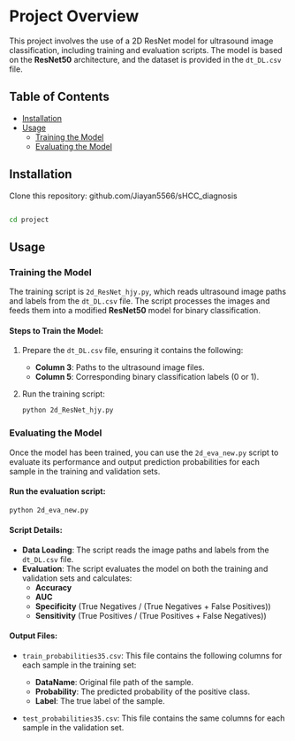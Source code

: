 
# Project Overview

This project involves the use of a 2D ResNet model for ultrasound image classification, including training and evaluation scripts. The model is based on the **ResNet50** architecture, and the dataset is provided in the `dt_DL.csv` file.

## Table of Contents
- [Installation](#installation)
- [Usage](#usage)
  - [Training the Model](#training-the-model)
  - [Evaluating the Model](#evaluating-the-model)

## Installation

Clone this repository:
github.com/Jiayan5566/sHCC_diagnosis
```bash

cd project
```

## Usage

### Training the Model

The training script is `2d_ResNet_hjy.py`, which reads ultrasound image paths and labels from the `dt_DL.csv` file. The script processes the images and feeds them into a modified **ResNet50** model for binary classification.

#### Steps to Train the Model:

1. Prepare the `dt_DL.csv` file, ensuring it contains the following:
   - **Column 3**: Paths to the ultrasound image files.
   - **Column 5**: Corresponding binary classification labels (0 or 1).

2. Run the training script:

   ```bash
   python 2d_ResNet_hjy.py
   ```

### Evaluating the Model

Once the model has been trained, you can use the `2d_eva_new.py` script to evaluate its performance and output prediction probabilities for each sample in the training and validation sets.

#### Run the evaluation script:

```bash
python 2d_eva_new.py
```

#### Script Details:

- **Data Loading**: The script reads the image paths and labels from the `dt_DL.csv` file.
- **Evaluation**: The script evaluates the model on both the training and validation sets and calculates:
  - **Accuracy**
  - **AUC**
  - **Specificity** (True Negatives / (True Negatives + False Positives))
  - **Sensitivity** (True Positives / (True Positives + False Negatives))

#### Output Files:

- `train_probabilities35.csv`: This file contains the following columns for each sample in the training set:
  - **DataName**: Original file path of the sample.
  - **Probability**: The predicted probability of the positive class.
  - **Label**: The true label of the sample.

- `test_probabilities35.csv`: This file contains the same columns for each sample in the validation set.
